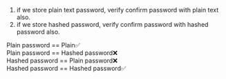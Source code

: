 1. if we store plain text password, verify confirm password with plain text also.
2. if we store hashed password, verify confirm password with hashed password also.

Plain password  ==  Plain✅  
Plain password  ==  Hashed password❌  
Hashed password ==  Plain password❌  
Hashed password ==  Hashed password✅  